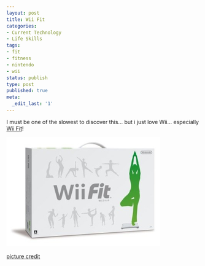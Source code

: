 ```yaml
---
layout: post
title: Wii Fit
categories:
- Current Technology
- Life Skills
tags:
- fit
- fitness
- nintendo
- wii
status: publish
type: post
published: true
meta:
  _edit_last: '1'
---
```

I must be one of the slowest to discover this... but i just love Wii... especially [Wii Fit](http://www.nintendo.com/wiifit/launch/#)!

[ ![](/img/wii-fit.jpg "wii-fit") ](http://share.sweska.net/files/wii-fit.jpg)

[picture credit](http://www.yauidea.com/blog/wp-content/uploads/2007/12/wii-fit-japan.jpg)
